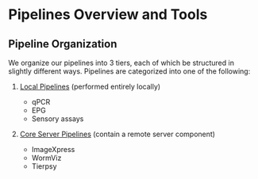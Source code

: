 # Pipelines Overview and Tools

## Pipeline Organization

We organize our pipelines into 3 tiers, each of which be structured in slightly different ways. Pipelines are categorized into one of the following:

1.  [Local Pipelines](pipelines_local.md) (performed entirely locally)

    -   qPCR
    -   EPG
    -   Sensory assays

2.  [Core Server Pipelines](pipelines_server.md) (contain a remote server component)

    -   ImageXpress
    -   WormViz
    -   Tierpsy
